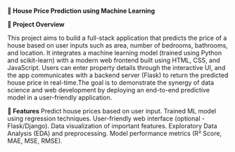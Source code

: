 **🏡 House Price Prediction using Machine Learning**

**📌 Project Overview**

This project aims to build a full-stack application that predicts the price of a house based on user inputs such as area, number of bedrooms, bathrooms, and location. It integrates a machine learning model (trained using Python and scikit-learn) with a modern web frontend built using HTML, CSS, and JavaScript. Users can enter property details through the interactive UI, and the app communicates with a backend server (Flask) to return the predicted house price in real-time.The goal is to demonstrate the synergy of data science and web development by deploying an end-to-end predictive model in a user-friendly application.

**🚀 Features**
Predict house prices based on user input.
Trained ML model using regression techniques.
User-friendly web interface (optional - Flask/Django).
Data visualization of important features.
Exploratory Data Analysis (EDA) and preprocessing.
Model performance metrics (R² Score, MAE, MSE, RMSE).
